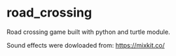 # road_crossing
Road crossing game built with python and turtle module.

Sound effects were dowloaded from: https://mixkit.co/ 

